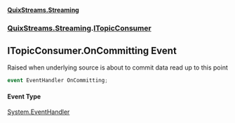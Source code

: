 #### [QuixStreams.Streaming](index.md 'index')
### [QuixStreams.Streaming](QuixStreams.Streaming.md 'QuixStreams.Streaming').[ITopicConsumer](ITopicConsumer.md 'QuixStreams.Streaming.ITopicConsumer')

## ITopicConsumer.OnCommitting Event

Raised when underlying source is about to commit data read up to this point

```csharp
event EventHandler OnCommitting;
```

#### Event Type
[System.EventHandler](https://docs.microsoft.com/en-us/dotnet/api/System.EventHandler 'System.EventHandler')